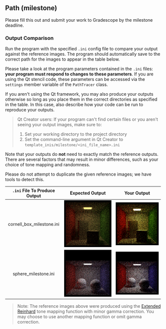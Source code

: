 ## Path (milestone)

Please fill this out and submit your work to Gradescope by the milestone deadline.

### Output Comparison
Run the program with the specified `.ini` config file to compare your output against the reference images. The program should automatically save to the correct path for the images to appear in the table below.

Please take a look at the program parameters contained in the `.ini` files: **your program must respond to changes to these parameters**. If you are using the Qt stencil code, these parameters can be accessed via the `settings` member variable of the `PathTracer` class. 

If you aren't using the Qt framework, you may also produce your outputs otherwise so long as you place them in the correct directories as specified in the table. In this case, also describe how your code can be run to reproduce your outputs.

> Qt Creator users: If your program can't find certain files or you aren't seeing your output images, make sure to:<br/>
> 1. Set your working directory to the project directory
> 2. Set the command-line argument in Qt Creator to `template_inis/milestone/<ini_file_name>.ini`

Note that your outputs do **not** need to exactly match the reference outputs. There are several factors that may result in minor differences, such as your choice of tone mapping and randomness.



Please do not attempt to duplicate the given reference images; we have tools to detect this.

| `.ini` File To Produce Output | Expected Output | Your Output |
| :---------------------------------------: | :--------------------------------------------------: | :-------------------------------------------------: |
| cornell_box_milestone.ini |  ![](scene_assets/ground_truth/milestone/cornell_box_milestone.png) | ![Place cornell_box_milestone.png in student_outputs/milestone folder](student_outputs/milestone/cornell_box_milestone.png) |
| sphere_milestone.ini | ![](scene_assets/ground_truth/milestone/sphere_milestone.png) | ![Place sphere_milestone.png in student_outputs/milestone folder](student_outputs/milestone/sphere_milestone.png) |

> Note: The reference images above were produced using the [Extended Reinhard](https://64.github.io/tonemapping/#extended-reinhard) tone mapping function with minor gamma correction. You may choose to use another mapping function or omit gamma correction.

<!-- ### Design Choices

### Collaboration/References

### Known Bugs

### Extra Credit -->
